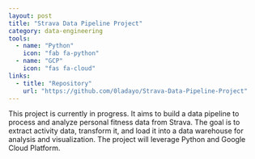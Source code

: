 ```yaml
---
layout: post
title: "Strava Data Pipeline Project"
category: data-engineering
tools:
  - name: "Python"
    icon: "fab fa-python"
  - name: "GCP"
    icon: "fas fa-cloud"
links:
  - title: "Repository"
    url: "https://github.com/0ladayo/Strava-Data-Pipeline-Project"
---
```


This project is currently in progress. It aims to build a data pipeline to process and analyze personal fitness data from Strava. The goal is to extract activity data, transform it, and load it into a data warehouse for analysis and visualization. The project will leverage Python and Google Cloud Platform.